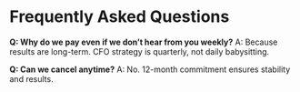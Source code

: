 # Frequently Asked Questions

**Q: Why do we pay even if we don’t hear from you weekly?**
A: Because results are long-term. CFO strategy is quarterly, not daily babysitting.

**Q: Can we cancel anytime?**
A: No. 12-month commitment ensures stability and results.